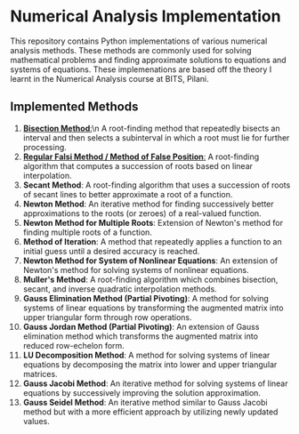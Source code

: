 # Numerical Analysis Implementation

This repository contains Python implementations of various numerical analysis methods. These methods are commonly used for solving mathematical problems and finding approximate solutions to equations and systems of equations. These implemenations are based off the theory I learnt in the Numerical Analysis course at BITS, Pilani.

## Implemented Methods

1. [**Bisection Method**:](https://github.com/naganandana-n/Numerical-Analysis-Implementation/blob/main/Bisection-Method.py)\n
   A root-finding method that repeatedly bisects an interval and then selects a subinterval in which a root must lie for further processing.
2. [**Regular Falsi Method / Method of False Position**:](https://github.com/naganandana-n/Numerical-Analysis-Implementation/blob/main/False-Position-Method.py)
   A root-finding algorithm that computes a succession of roots based on linear interpolation.
3. **Secant Method**:
   A root-finding algorithm that uses a succession of roots of secant lines to better approximate a root of a function.
4. **Newton Method**:
   An iterative method for finding successively better approximations to the roots (or zeroes) of a real-valued function.
5. **Newton Method for Multiple Roots**:
    Extension of Newton's method for finding multiple roots of a function.
6. **Method of Iteration**:
    A method that repeatedly applies a function to an initial guess until a desired accuracy is reached.
7. **Newton Method for System of Nonlinear Equations**:
    An extension of Newton's method for solving systems of nonlinear equations.
8. **Muller's Method**:
    A root-finding algorithm which combines bisection, secant, and inverse quadratic interpolation methods.
9. **Gauss Elimination Method (Partial Pivoting)**:
    A method for solving systems of linear equations by transforming the augmented matrix into upper triangular form through row operations.
10. **Gauss Jordan Method (Partial Pivoting)**:
    An extension of Gauss elimination method which transforms the augmented matrix into reduced row-echelon form.
11. **LU Decomposition Method**:
    A method for solving systems of linear equations by decomposing the matrix into lower and upper triangular matrices.
12. **Gauss Jacobi Method**:
    An iterative method for solving systems of linear equations by successively improving the solution approximation.
13. **Gauss Seidel Method**:
    An iterative method similar to Gauss Jacobi method but with a more efficient approach by utilizing newly updated values.
